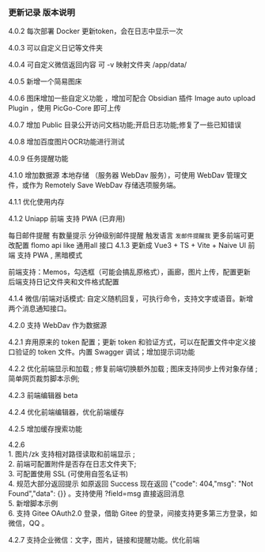 ### 更新记录 版本说明

4.0.2 每次部署 Docker 更新token，会在日志中显示一次

4.0.3 可以自定义日记等文件夹

4.0.4 可自定义微信返回内容 可 -v 映射文件夹 /app/data/

4.0.5 新增一个简易图床

4.0.6 图床增加一些自定义功能 ，增加可配合 Obsidian 插件 Image auto upload Plugin ，使用 PicGo-Core 即可上传

4.0.7 增加 Public 目录公开访问文档功能;开启日志功能;修复了一些已知错误

4.0.8 增加百度图片OCR功能进行测试

4.0.9 任务提醒功能

4.1.0 增加数据源 本地存储 （服务器 WebDav 服务），可使用 WebDav 管理文件，或作为 Remotely Save WebDav 存储选项服务端。

4.1.1 优化使用内存

4.1.2 Uniapp 前端 支持 PWA (已弃用)

 每日邮件提醒 有数量提示
 分钟级别邮件提醒 触发语言 `发邮件提醒我`
 更多前端可更改配置
 flomo api like
 通用all 接口
4.1.3 更新成 Vue3 + TS + Vite + Naive UI 前端 支持 PWA , 黑暗模式

 前端支持：Memos，勾选框（可能会搞乱原格式），画廊，图片上传，配置更新
 后端支持日记文件夹和文件格式配置

4.1.4 微信/前端对话模式: 自定义随机回复，可执行命令，支持文字或语音。新增两个消息通知接口。

4.2.0 支持 WebDav 作为数据源

4.2.1 弃用原来的 token 配置；更新 token 和验证方式，可以在配置文件中定义接口验证的 token 文件。内置 Swagger 调试；增加提示词功能

4.2.2 优化前端显示和加载 ; 修复前端切换额外加载 ; 图床支持同步上传对象存储 ; 简单网页裁剪脚本示例; 

4.2.3 前端编辑器 beta

4.2.4 优化前端编辑器，优化前端缓存

4.2.5 增加缓存搜索功能

4.2.6   
    1. 图片/zk 支持相对路径读取和前端显示 ;   
    2. 前端可配置附件是否存在日志文件夹下;  
    3. 可配置使用 SSL (可使用自签名证书)  
    4. 规范大部分返回提示 如原返回 Success  现在返回 {"code": 404,"msg": "Not Found","data": {}} 。支持使用 ?field=msg 直接返回消息  
    5. 新增脚本示例  
    6. 支持 Gitee OAuth2.0 登录，借助 Gitee 的登录，间接支持更多第三方登录，如微信，QQ 。

4.2.7 支持企业微信：文字，图片，链接和提醒功能。优化前端